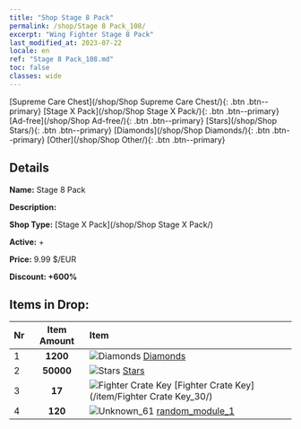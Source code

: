 ```yaml
---
title: "Shop Stage 8 Pack"
permalink: /shop/Stage 8 Pack_108/
excerpt: "Wing Fighter Stage 8 Pack"
last_modified_at: 2023-07-22
locale: en
ref: "Stage 8 Pack_108.md"
toc: false
classes: wide
---
```



  [Supreme Care Chest](/shop/Shop Supreme Care Chest/){: .btn .btn--primary}   [Stage X Pack](/shop/Shop Stage X Pack/){: .btn .btn--primary}   [Ad-free](/shop/Shop Ad-free/){: .btn .btn--primary}   [Stars](/shop/Shop Stars/){: .btn .btn--primary}   [Diamonds](/shop/Shop Diamonds/){: .btn .btn--primary}   [Other](/shop/Shop Other/){: .btn .btn--primary} 

## Details

 **Name:** Stage 8 Pack 

 **Description:** 

 **Shop Type:** [Stage X Pack](/shop/Shop Stage X Pack/)

 **Active:** + 

 **Price:** 9.99 $/EUR 

 **Discount: +600%** 



## Items in Drop:

  |  Nr | Item Amount  |       Item       |
  |:----|:------------:|:-----------------|
  | 1 | **1200**  | ![Diamonds](/images/item/Diamonds_p.png) [Diamonds](/item/Diamonds_15/) | 
  | 2 | **50000**  | ![Stars](/images/item/Stars_p.png) [Stars](/item/Stars_2/) | 
  | 3 | **17**  | ![Fighter Crate Key](/images/item/Fighter_Crate_Key_p.png) [Fighter Crate Key](/item/Fighter Crate Key_30/) | 
  | 4 | **120**  | ![Unknown_61](/images/item/random_module_1_p.png) [random_module_1](/item/random_module_1_61/) | 


